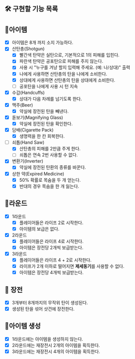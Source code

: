 🛠️ 구현할 기능 목록
---

## 🎁아이템

- [x] 아이템은 8개 까지 소지 가능하다.
- [x] 산탄총(Shotgun)
    - [x] 빨간색 탄약은 실탄으로, 기본적으로 1의 피해를 입힌다.
    - [x] 파란색 탄약은 공포탄으로 피해를 주지 않는다.
    - [x] 사용 시 "누구를 겨냥 할지 입력해 주세요. (예: 나/상대)" 출력
    - [x] 나에게 사용하면 산탄총의 탄을 나에게 소비한다.
    - [x] 상대에게 사용하면 산탄총의 탄을 상대에게 소비한다.
    - [ ] 공포탄을 나에게 사용 시 턴 지속
- [x] 수갑(Handcuffs)
    - [x] 상대가 다음 차례를 넘기도록 한다.
- [x] 맥주(Beer)
    - [x] 약실에 장전된 탄을 빼낸다.
- [x] 돋보기(Magnifying Glass)
    - [x] 약실에 장전된 탄을 확인한다.
- [x] 담배(Cigarette Pack)
  - [x] 생명력을 한 칸 회복한다.
- [ ] 쇠톱(Hand Saw)
  - [x] 산탄총의 피해를 2만큼 주게 한다.
  - [ ] 쇠톱은 연속 2번 사용할 수 없다.
- [x] 변환기(Inverter)
  - [x] 약실에 장전된 탄환의 종류를 바꾼다.
- [x] 상한 약(Expired Medicine)
  - [x] 50% 확률로 목숨을 두 개 얻는다.
  - [x] 반대의 경우 목숨을 한 개 잃는다.

## 🥊라운드
- [x] 1라운드
  - [x] 플레이어들은 라이프 2로 시작한다.
  - [x] 아이템의 보급은 없다.
- [x] 2라운드
  - [x] 플레이어들은 라이프 4로 시작한다.
  - [x] 아이템은 장전당 2개씩 보급받는다.
- [x] 3라운드
  - [x] 플레이어들은 라이프 4 + 2로 시작한다.
  - [x] 라이프가 2개 이하로 떨어지면 **제세동기**를 사용할 수 없다.
  - [x] 아이템은 장전당 4개씩 보급받는다.

## 🔫 장전
- [x] 3개부터 8개까지의 무작위 탄이 생성된다.
- [x] 생성된 탄을 섞어 샷건에 장전한다.

## 🎁아이템 생성
- [x] 1라운드에는 아이템을 생성하지 않는다.
- [x] 2라운드에는 재장전시 2개의 아이템을 획득한다.
- [x] 3라운드에는 재장전시 4개의 아이템을 획득한다.